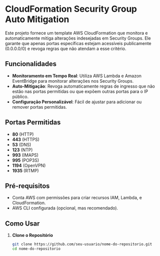 # CloudFormation Security Group Auto Mitigation

Este projeto fornece um template AWS CloudFormation que monitora e automaticamente mitiga alterações indesejadas em Security Groups. Ele garante que apenas portas específicas estejam acessíveis publicamente (0.0.0.0/0) e revoga regras que não atendam a esse critério.

## Funcionalidades

- **Monitoramento em Tempo Real**: Utiliza AWS Lambda e Amazon EventBridge para monitorar alterações nos Security Groups.
- **Auto-Mitigação**: Revoga automaticamente regras de ingresso que não estão nas portas permitidas ou que expõem outras portas para o IP público.
- **Configuração Personalizável**: Fácil de ajustar para adicionar ou remover portas permitidas.

## Portas Permitidas

- **80** (HTTP)
- **443** (HTTPS)
- **53** (DNS)
- **123** (NTP)
- **993** (IMAPS)
- **995** (POP3S)
- **1194** (OpenVPN)
- **1935** (RTMP)

## Pré-requisitos

- Conta AWS com permissões para criar recursos IAM, Lambda, e CloudFormation.
- AWS CLI configurada (opcional, mas recomendado).

## Como Usar

1. **Clone o Repositório**

   ```bash
   git clone https://github.com/seu-usuario/nome-do-repositorio.git
   cd nome-do-repositorio